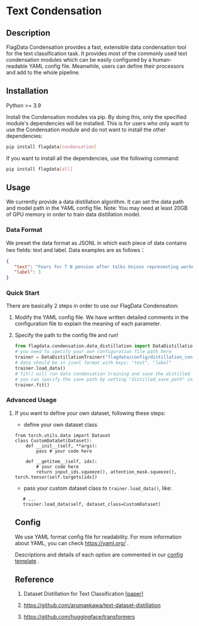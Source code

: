 # Text Condensation

## Description

FlagData Condensation provides a fast, extensible data condensation tool for the text classification task. It provides most of the commonly used text condensation modules which can be easily configured by a human-readable YAML config file. Meanwhile, users can define their processors and add to the whole pipeline.

## Installation

Python >= 3.9

Install the Condensation modules via pip. By doing this, only the specified module's dependencies will be installed. This is for users who only want to use the Condensation module and do not want to install the other dependencies:
```bash
pip install flagdata[condensation]
```
If you want to install all the dependencies, use the following command:
```bash
pip install flagdata[all]
```

## Usage

We currently provide a data distillation algorithm. It can set the data path and model path in the YAML config file.
Note: You may need at least 20GB of GPU memory in order to train data distillation model.

### Data Format

We preset the data format as JSONL in which each piece of data contains two fields: text and label. Data examples are as follows：

```json
{
   "text": "Fears for T N pension after talks Unions representing workers at Turner Newall say they are 'disappointed' after talks with stricken parent firm Federal Mogul.", 
   "label": 3
}
```

### Quick Start

There are basically 2 steps in order to use our FlagData Condensation:

1. Modify the YAML config file. We have written detailed comments in the configuration file to explain the meaning of each parameter.

2. Specify the path to the config file and run!
   
   ```python
   from flagdata.condensation.data_distillation import DataDistillationTrainer
   # you need to specify your own configuration file path here
   trainer = DataDistillationTrainer("flagdata/config/distillation_config.yaml") 
   # data should be in jsonl format with keys: "text", "label"
   trainer.load_data()
   # fit() will run data condensation training and save the distilled data in binary format which can be read by torch.load()
   # you can specify the save path by setting "distilled_save_path" in config file
   trainer.fit()
   ```
   
### Advanced Usage

1. If you want to define your own dataset, following these steps:
   
   - define your own dataset class
   
   ```
   from torch.utils.data import Dataset
   class CustomDataSet(Dataset):
       def __init__(self, **args):
           pass # your code here
   
       def __getitem__(self, idx):
           # your code here
           return input_ids.squeeze(), attention_mask.squeeze(), torch.tensor(self.targets[idx])
   ```
   
   - pass your custom dataset class to `trainer.load_data()`, like:
   
   ```
      # ...
      trainer.load_data(self, dataset_class=CustomDataset)
   ```
   
   ## Config
   
   We use YAML format config file for readability. For more information about YAML, you can check <https://yaml.org/> . 
   
   Descriptions and details of each option are commented in our [config template](https://dorc.baai.ac.cn/resources/projects/FlagData/distillation_config.yaml) .
   
   ## Reference
   
   1. Dataset Distillation for Text Classification [[paper\]](https://arxiv.org/abs/2104.08448)
   
   2. <https://github.com/arumaekawa/text-dataset-distillation>
   
   3. <https://github.com/huggingface/transformers>
